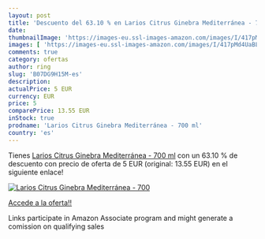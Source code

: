 ```yaml
---
layout: post
title: 'Descuento del 63.10 % en Larios Citrus Ginebra Mediterránea - 700'
date: 
thumbnailImage: 'https://images-eu.ssl-images-amazon.com/images/I/417pMd4UaBL._SL200_.jpg'
images: [ 'https://images-eu.ssl-images-amazon.com/images/I/417pMd4UaBL._SL200_.jpg' ]
comments: true
category: ofertas
author: ring
slug: 'B07DG9H15M-es'
description:
actualPrice: 5 EUR
currency: EUR
price: 5
comparePrice: 13.55 EUR
inStock: true
prodname: 'Larios Citrus Ginebra Mediterránea - 700 ml'
country: 'es'
---
```


Tienes [Larios Citrus Ginebra Mediterránea - 700 ml](https://www.amazon.es/dp/B07DG9H15M/?tag=tolees-21) con un 63.10 % de descuento con precio de oferta de 5 EUR (original: 13.55 EUR) en el siguiente enlace!

[![Larios Citrus Ginebra Mediterránea - 700](https://images-eu.ssl-images-amazon.com/images/I/417pMd4UaBL._SL200_.jpg)](https://www.amazon.es/dp/B07DG9H15M/?tag=tolees-21)

[Accede a la oferta!!](https://www.amazon.es/dp/B07DG9H15M/?tag=tolees-21)

Links participate in Amazon Associate program and might generate a comission on qualifying sales


